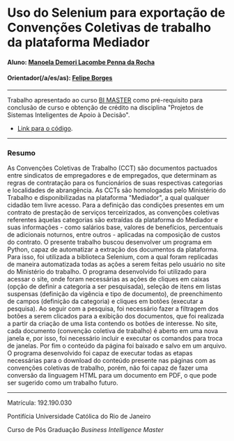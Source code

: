 # Uso do Selenium para exportação de Convenções Coletivas de trabalho da plataforma Mediador

#### Aluno: [Manoela Demori Lacombe Penna da Rocha](https://github.com/manoelaBI)
#### Orientador(/a/es/as): [Felipe Borges](https://github.com/FelipeBorgesC)

---

Trabalho apresentado ao curso [BI MASTER](https://ica.puc-rio.ai/bi-master) como pré-requisito para conclusão de curso e obtenção de crédito na disciplina "Projetos de Sistemas Inteligentes de Apoio à Decisão".

- [Link para o código](https://github.com/link_do_repositorio). <!-- caso não aplicável, remover esta linha -->


---

### Resumo

As Convenções Coletivas de Trabalho (CCT) são documentos pactuados entre sindicatos de empregadores e de empregados, que determinam as regras de contratação para os funcionários de suas respectivas categorias e localidades de abrangência. As CCTs são homologadas pelo Ministério do Trabalho e disponibilizadas na plataforma "Mediador", a qual qualquer cidadão tem livre acesso. Para a definição das condições presentes em um contrato de prestação de serviços terceirizados, as convenções coletivas referentes àquelas categorias são extraídas da plataforma do Mediador e suas informações - como salários base, valores de benefícios, percentuais de adicionais noturnos, entre outros - aplicadas na composição de custos do contrato.
O presente trabalho buscou desenvolver um programa em Python, capaz de automatizar a extração dos documentos da plataforma. Para isso, foi utilizada a biblioteca Selenium, com a qual foram replicadas de maneira automatizada todas as ações a serem feitas pelo usuário no site do Ministério do trabalho. O programa desenvolvido foi utilizado para acessar o site, onde foram necessárias as ações de cliques em caixas (opção de definir a categoria a ser pesquisada), seleção de itens em listas suspensas (definição da vigência e tipo de documento), de preenchimento de campos (definição da categoria) e cliques em botões (executar a pesquisa). Ao seguir com a pesquisa, foi necessário fazer a filtragem dos botões a serem clicados para a exibição dos documentos, que foi realizada a partir da criação de uma lista contendo os botões de interesse. No site, cada documento (convenção coletiva de trabalho) é aberto em uma nova janela e, por isso, foi necessário incluir e executar os comandos para troca de janelas. Por fim o conteúdo da página foi baixado e salvo em um arquivo.
O programa desenvolvido foi capaz de executar todas as etapas necessárias para o download do conteúdo presente nas páginas com as convenções coletivas de trabalho, porém, não foi capaz de fazer uma conversão da linguagem HTML para um documento em PDF, o que pode ser sugerido como um trabalho futuro.


---

Matrícula: 192.190.030

Pontifícia Universidade Católica do Rio de Janeiro

Curso de Pós Graduação *Business Intelligence Master*

